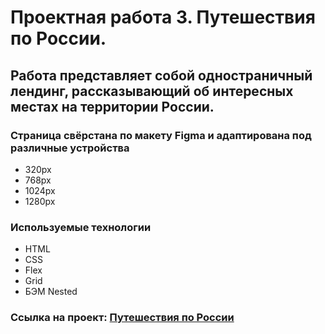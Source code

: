 # Проектная работа 3. Путешествия по России.

## Работа представляет собой одностраничный лендинг, рассказывающий об интересных местах на территории России.

### Страница свёрстана по макету Figma и адаптирована под различные устройства
* 320px
* 768px
* 1024px
* 1280px

### Используемые технологии
* HTML
* CSS
* Flex
* Grid
* БЭМ Nested

### Cсылка на проект: [Путешествия по России]()
